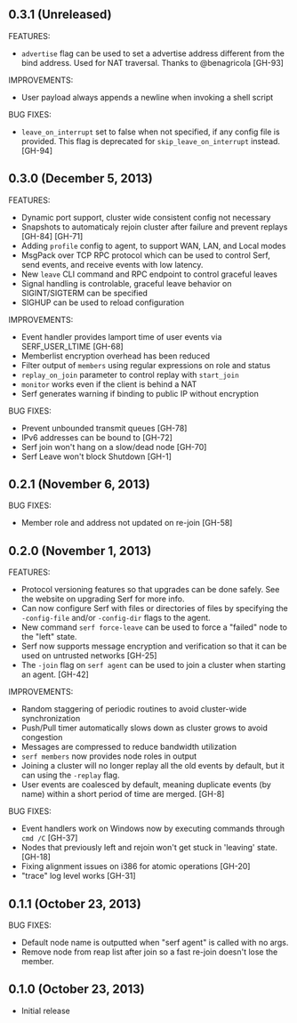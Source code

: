 ## 0.3.1 (Unreleased)

FEATURES:

 * `advertise` flag can be used to set a advertise address different
 from the bind address. Used for NAT traversal. Thanks to @benagricola [GH-93]

IMPROVEMENTS:

 * User payload always appends a newline when invoking a shell script

BUG FIXES:

 * `leave_on_interrupt` set to false when not specified, if
 any config file is provided. This flag is deprecated for
 `skip_leave_on_interrupt` instead. [GH-94]

## 0.3.0 (December 5, 2013)

FEATURES:

  * Dynamic port support, cluster wide consistent config not necessary
  * Snapshots to automaticaly rejoin cluster after failure and prevent replays [GH-84] [GH-71]
  * Adding `profile` config to agent, to support WAN, LAN, and Local modes
  * MsgPack over TCP RPC protocol which can be used to control Serf, send events, and
  receive events with low latency.
  * New `leave` CLI command and RPC endpoint to control graceful leaves
  * Signal handling is controlable, graceful leave behavior on SIGINT/SIGTERM
  can be specified
  * SIGHUP can be used to reload configuration

IMPROVEMENTS:

  * Event handler provides lamport time of user events via SERF_USER_LTIME [GH-68]
  * Memberlist encryption overhead has been reduced
  * Filter output of `members` using regular expressions on role and status
  * `replay_on_join` parameter to control replay with `start_join`
  * `monitor` works even if the client is behind a NAT
  * Serf generates warning if binding to public IP without encryption

BUG FIXES:

  * Prevent unbounded transmit queues [GH-78]
  * IPv6 addresses can be bound to [GH-72]
  * Serf join won't hang on a slow/dead node [GH-70]
  * Serf Leave won't block Shutdown [GH-1]

## 0.2.1 (November 6, 2013)

BUG FIXES:

  * Member role and address not updated on re-join [GH-58]

## 0.2.0 (November 1, 2013)

FEATURES:

  * Protocol versioning features so that upgrades can be done safely.
    See the website on upgrading Serf for more info.
  * Can now configure Serf with files or directories of files by specifying
    the `-config-file` and/or `-config-dir` flags to the agent.
  * New command `serf force-leave` can be used to force a "failed" node
    to the "left" state.
  * Serf now supports message encryption and verification so that it can
    be used on untrusted networks [GH-25]
  * The `-join` flag on `serf agent` can be used to join a cluster when
    starting an agent. [GH-42]

IMPROVEMENTS:

  * Random staggering of periodic routines to avoid cluster-wide
    synchronization
  * Push/Pull timer automatically slows down as cluster grows to avoid
    congestion
  * Messages are compressed to reduce bandwidth utilization
  * `serf members` now provides node roles in output
  * Joining a cluster will no longer replay all the old events by default,
    but it can using the `-replay` flag.
  * User events are coalesced by default, meaning duplicate events (by name)
    within a short period of time are merged. [GH-8]

BUG FIXES:

  * Event handlers work on Windows now by executing commands through
    `cmd /C` [GH-37]
  * Nodes that previously left and rejoin won't get stuck in 'leaving' state.
    [GH-18]
  * Fixing alignment issues on i386 for atomic operations [GH-20]
  * "trace" log level works [GH-31]

## 0.1.1 (October 23, 2013)

BUG FIXES:

  * Default node name is outputted when "serf agent" is called with no args.
  * Remove node from reap list after join so a fast re-join doesn't lose the
    member.

## 0.1.0 (October 23, 2013)

* Initial release
